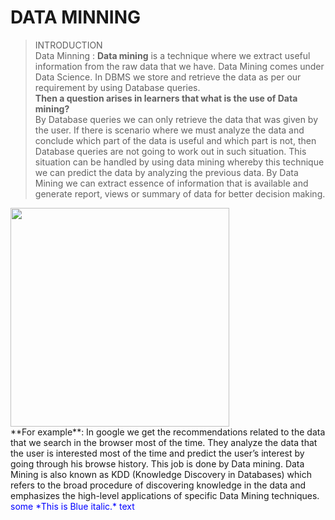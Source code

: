 # DATA MINNING
> INTRODUCTION<br>
Data Minning
: **Data mining** is a technique where we extract useful information from the raw data that we have. Data
Mining comes under Data Science. In DBMS we store and retrieve the data as per our requirement
by using Database queries.<br>
**Then a question arises in learners that what is the use of Data mining?**<br>
By Database queries we can only retrieve the data that was given by the user. If there is scenario
where we must analyze the data and conclude which part of the data is useful and which part is not,
then Database queries are not going to work out in such situation. This situation can be handled by
using data mining whereby this technique we can predict the data by analyzing the previous data. By
Data Mining we can extract essence of information that is available and generate report, views or
summary of data for better decision making.
<img src="https://www.wideskills.com/sites/default/files/subjects/Data%20Mining%20Tutorial/04/image1.jpeg" width="350">
<br>
**For example**: In google we get the recommendations related to the data that we search in the browser
most of the time. They analyze the data that the user is interested most of the time and predict the
user’s interest by going through his browse history. This job is done by Data mining. Data Mining
is also known as KDD (Knowledge Discovery in Databases) which refers to the broad procedure of
discovering knowledge in the data and emphasizes the high-level applications of specific Data
Mining techniques.
<span style="color:blue">some *This is Blue italic.* text</span>


